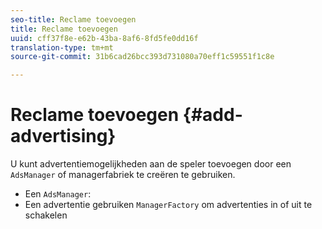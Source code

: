 ```yaml
---
seo-title: Reclame toevoegen
title: Reclame toevoegen
uuid: cff37f8e-e62b-43ba-8af6-8fd5fe0dd16f
translation-type: tm+mt
source-git-commit: 31b6cad26bcc393d731080a70eff1c59551f1c8e

---
```



# Reclame toevoegen {#add-advertising}

U kunt advertentiemogelijkheden aan de speler toevoegen door een `AdsManager` of managerfabriek te creëren te gebruiken.

* Een `AdsManager`:
* Een advertentie gebruiken `ManagerFactory` om advertenties in of uit te schakelen
